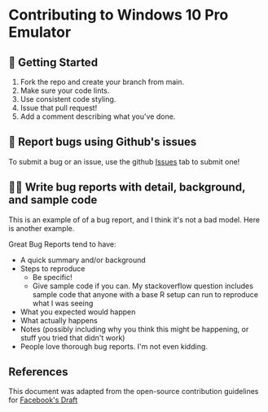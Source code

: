 # Contributing to Windows 10 Pro Emulator

## 📑 Getting Started

1. Fork the repo and create your branch from main.
2. Make sure your code lints.
3. Use consistent code styling.
4. Issue that pull request!
5. Add a comment describing what you've done.

## 🐛 Report bugs using Github's issues
To submit a bug or an issue, use the github [Issues](https://github.com/sunkanmii/Windows-10-Pro-Emulator/issues) tab to submit one!

## ✍🏾 Write bug reports with detail, background, and sample code
This is an example of of a bug report, and I think it's not a bad model. Here is another example.

Great Bug Reports tend to have:

* A quick summary and/or background
* Steps to reproduce
  * Be specific!
  * Give sample code if you can. My stackoverflow question includes sample code that anyone with a base R setup can run to reproduce what I was seeing
* What you expected would happen
* What actually happens
* Notes (possibly including why you think this might be happening, or stuff you tried that didn't work)
* People love thorough bug reports. I'm not even kidding.

## References
This document was adapted from the open-source contribution guidelines for [Facebook's Draft](https://github.com/facebookarchive/jcommon)
